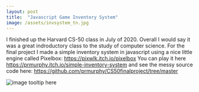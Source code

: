```yaml
---
layout: post
title:  "Javascript Game Inventory System"
image: /assets/invsystem_tn.jpg
---
```


I finished up the Harvard CS-50 class in July of 2020. Overall I would say it was a great indroductory class to the study of computer science. For the final project 
I made a simple inventory system in javascript using a nice little engine called Pixelbox: https://pixwlk.itch.io/pixelbox
You can play it here https://prmurphy.itch.io/simple-inventory-system
and see the messy source code here: https://github.com/prmurphy/CS50finalproject/tree/master

![image tooltip here](/assets/invsystem.PNG)
